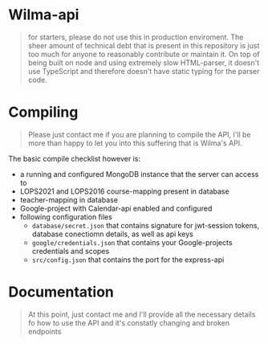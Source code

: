 # Wilma-api
> for starters, please do not use this in production enviroment. The sheer amount of technical debt that is present in this repository is just too much for anyone to reasonably contribute or maintain it. On top of being built on node and using extremely slow HTML-parser, it doesn't use TypeScript and therefore doesn't have static typing for the parser code.

# Compiling
> Please just contact me if you are planning to compile the API, I'll be more than happy to let you into this suffering that is Wilma's API.

The basic compile checklist however is:
- a running and configured MongoDB instance that the server can access to
- LOPS2021 and LOPS2016 course-mapping present in database
- teacher-mapping in database
- Google-project with Calendar-api enabled and configured
- following configuration files
    - `database/secret.json` that contains signature for jwt-session tokens, database conectiomn details, as well as api keys
    - `google/credentials.json` that contains your Google-projects credentials and scopes
    - `src/config.json` that contains the port for the express-api
 
# Documentation
> At this point, just contact me and I'll provide all the necessary details fo how to use the API and it's constatly changing and broken endpoints
